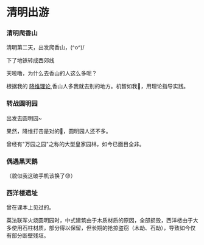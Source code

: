 # 清明出游

### 清明爬香山

清明第二天，出发爬香山，\(^o^)/

<ImgView title="清明爬香山" url="https://z.wiki/images/20220404/73406f1d2b0842368b52b6d75ee7e0bf.png" />


下了地铁转成西郊线

<ImgView title="清明爬香山" url="https://z.wiki/images/20220404/554158de6a3b43fc965e12222925f3d1.png" />

<ImgView title="清明爬香山" url="https://z.wiki/images/20220404/ada98fee81514e8c826e1a451b7fb9bc.png" />


天啦噜，为什么去香山的人这么多呢？

<ImgView title="清明爬香山" url="https://z.wiki/images/20220404/bd215ed8c744487890e7bb7f35677e8c.png" />

<ImgView title="清明爬香山" url="https://z.wiki/images/20220404/23953d55461f4031898bf2cbad2ada93.png" />

根据我的 [降维理论](https://z.wiki/life/involution.html),香山人多我就去别的地方。机智如我🧐，用理论指导实践。

<ImgView title="清明爬香山" url="https://z.wiki/images/20220404/b68fd905022648578a900124fd2bc953.png" />

### 转战圆明园

出发去圆明园~

<ImgView title="转战圆明园" url="https://z.wiki/images/20220404/e3dce0db34b9402984ed0d46264db5f9.png" />

果然，降维打击是对的🤩，圆明园人还不多。

<ImgView title="转战圆明园" url="https://z.wiki/images/20220404/510e70480683420c81d209ad2e73279e.png" />

曾经有"万园之园"之称的大型皇家园林，如今已面目全非。

### 偶遇黑天鹅

<ImgView title="偶遇黑天鹅" url="https://z.wiki/images/20220404/381402601c3649c9808591ffdd00bcb8.png" />

<ImgView title="偶遇黑天鹅" url="https://z.wiki/images/20220404/62f8da9a8e254bc7a0df74cde32f43be.png" />

<ImgView title="偶遇黑天鹅" url="https://z.wiki/images/20220404/cb9b0e2c4b5d44d69f118f75938676cf.png" />

（貌似我这破手机该换了😓）

### 西洋楼遗址

曾在课本上见过的。

英法联军火烧圆明园时，中式建筑由于木质材质的原因，全部损毁，西洋楼由于大多使用石柱材质，部分得以保留，但长期的抢掠盗窃（木劫、石劫），导致如今仅有部分断壁残垣。



<ImgView title="西洋楼遗址" url="https://z.wiki/images/20220404/186e449ca43040cfa8a3939ebfb93066.png" />




